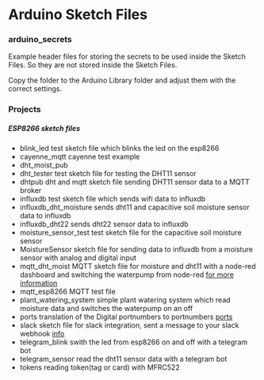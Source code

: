 # Arduino Sketch Files

### arduino_secrets
Example header files for storing the secrets to be used inside the Sketch Files. So they are not stored inside the Sketch Files.

Copy the folder to the Arduino Library folder and adjust them with the correct settings.

### Projects

##### ESP8266 sketch files

- blink_led test sketch file which blinks the led on the esp8266
- cayenne_mqtt cayenne test example
- dht_moist_pub 
- dht_tester test sketch file for testing the DHT11 sensor
- dhtpub dht and mqtt sketch file sending DHT11 sensor data to a MQTT broker
- influxdb test sketch file which sends wifi data to influxdb
- influxdb_dht_moisture sends dht11 and capacitive soil moisture sensor data to influxdb
- influxdb_dht22 sends dht22 sensor data to influxdb
- moisture_sensor_test test sketch file for the capacitive soil moisture sensor
- MoistureSensor sketch file for sending data to influxdb from a moisture sensor with analog and digital input
- mqtt_dht_moist MQTT sketch file for moisture and dht11 with a node-red dashboard and switching the waterpump from node-red [for more information](./mqtt_dht_moist/Mqtt.md)
- mqtt_esp8266 MQTT test file
- plant_watering_system simple plant watering system which read moisture data and switches the waterpump on an off
- ports translation of the Digital portnumbers to portnumbers [ports](./ports/ports.md)
- slack sketch file for slack integration, sent a message to your slack webhook [info](./slack/slack.md)
- telegram_blink swith the led from esp8266 on and off with a telegram bot
- telegram_sensor read the dht11 sensor data with a telegram bot
- tokens reading token(tag or card) with MFRC522